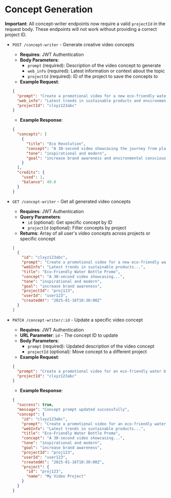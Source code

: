 # Concept Generation

**Important**: All concept-writer endpoints now require a valid `projectId` in the request body. These endpoints will not work without providing a correct project ID.

- `POST /concept-writer` - Generate creative video concepts

  - **Requires**: JWT Authentication
  - **Body Parameters**:
    - `prompt` (required): Description of the video concept to generate
    - `web_info` (required): Latest information or context about the topic
    - `projectId` (required): ID of the project to save the concepts to
  - **Example Request**:

  ```json
  {
    "prompt": "Create a promotional video for a new eco-friendly water bottle",
    "web_info": "Latest trends in sustainable products and environmental awareness campaigns",
    "projectId": "clxyz123abc"
  }
  ```

  - **Example Response**:

  ```json
  {
    "concepts": [
      {
        "title": "Eco Revolution",
        "concept": "A 30-second video showcasing the journey from plastic waste to pure hydration",
        "tone": "inspirational and modern",
        "goal": "increase brand awareness and environmental consciousness"
      }
    ],
    "credits": {
      "used": 1,
      "balance": 49.0
    }
  }
  ```

- `GET /concept-writer` - Get all generated video concepts

  - **Requires**: JWT Authentication
  - **Query Parameters**:
    - `id` (optional): Get specific concept by ID
    - `projectId` (optional): Filter concepts by project
  - **Returns**: Array of all user's video concepts across projects or specific concept

  ```json
  [
    {
      "id": "clxyz123abc",
      "prompt": "Create a promotional video for a new eco-friendly water bottle",
      "webInfo": "Latest trends in sustainable products...",
      "title": "Eco-Friendly Water Bottle Promo",
      "concept": "A 30-second video showcasing...",
      "tone": "inspirational and modern",
      "goal": "increase brand awareness",
      "projectId": "proj123",
      "userId": "user123",
      "createdAt": "2025-01-16T10:30:00Z"
    }
  ]
  ```

- `PATCH /concept-writer/:id` - Update a specific video concept

  - **Requires**: JWT Authentication
  - **URL Parameter**: `id` - The concept ID to update
  - **Body Parameters**:
    - `prompt` (required): Updated description of the video concept
    - `projectId` (optional): Move concept to a different project
  - **Example Request**:

  ```json
  {
    "prompt": "Create a promotional video for an eco-friendly water bottle focusing on health benefits for athletes",
    "projectId": "clxyz123abc"
  }
  ```

  - **Example Response**:

  ```json
  {
    "success": true,
    "message": "Concept prompt updated successfully",
    "concept": {
      "id": "clxyz123abc",
      "prompt": "Create a promotional video for an eco-friendly water bottle focusing on health benefits for athletes",
      "webInfo": "Latest trends in sustainable products...",
      "title": "Eco-Friendly Water Bottle Promo",
      "concept": "A 30-second video showcasing...",
      "tone": "inspirational and modern",
      "goal": "increase brand awareness",
      "projectId": "proj123",
      "userId": "user123",
      "createdAt": "2025-01-16T10:30:00Z",
      "project": {
        "id": "proj123",
        "name": "My Video Project"
      }
    }
  }
  ```
